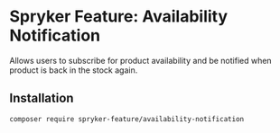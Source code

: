 # Spryker Feature: Availability Notification

Allows users to subscribe for product availability and be notified when product is back in the stock again.

## Installation

```
composer require spryker-feature/availability-notification
```
